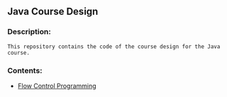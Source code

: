 ## Java Course Design
### Description:
```
This repository contains the code of the course design for the Java course.
```
### Contents:
- [Flow Control Programming](#https://github.com/xuyq19/JavaCourseDesign/tree/master/src/lesson1)